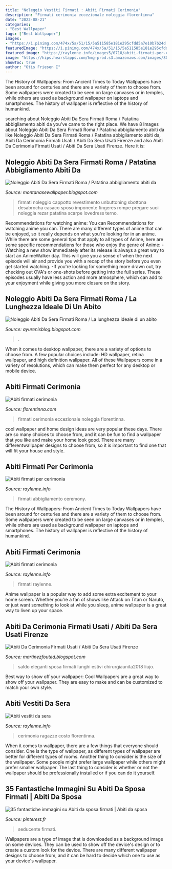 ```yaml
---
title: "Noleggio Vestiti Firmati : Abiti Firmati Cerimonia"
description: "Firmati cerimonia eccezionale noleggia florentinna"
date: "2022-08-21"
categories:
- "Best Wallpaper"
tags: ["Best Wallpaper"]
images:
- "https://i.pinimg.com/474x/5a/51/15/5a511585e181e295cfdd5a7e10b7b24d.jpg"
featuredImage: "https://i.pinimg.com/474x/5a/51/15/5a511585e181e295cfdd5a7e10b7b24d.jpg"
featured_image: "https://raylenne.info/images5/0718/abiti-firmati-per-cerimonia/abiti-firmati-per-cerimonia-32_14.jpg"
image: "https://hips.hearstapps.com/hmg-prod.s3.amazonaws.com/images/8059599810974-z18093t155781852-i-ao-n-b-01-n-2-1530964631.jpg?crop=1xw:1xh;center,top&amp;resize=480:*"
ShowToc: true
author: "Otis Friesen I"
---
```



The History of Wallpapers: From Ancient Times to Today
Wallpapers have been around for centuries and there are a variety of them to choose from. Some wallpapers were created to be seen on large canvases or in temples, while others are used as background wallpaper on laptops and smartphones. The history of wallpaper is reflective of the history of humankind.

	

		
searching about Noleggio Abiti Da Sera Firmati Roma / Patatina abbigliamento abiti da you've came to the right place. We have 8 Images about Noleggio Abiti Da Sera Firmati Roma / Patatina abbigliamento abiti da like Noleggio Abiti Da Sera Firmati Roma / Patatina abbigliamento abiti da, Abiti Da Cerimonia Firmati Usati / Abiti Da Sera Usati Firenze and also Abiti Da Cerimonia Firmati Usati / Abiti Da Sera Usati Firenze. Here it is:
		
    
## Noleggio Abiti Da Sera Firmati Roma / Patatina Abbigliamento Abiti Da

<img loading=lazy src="http://www.lacler.it/images/lacler/galleries/sposo/123.jpg" onerror="this.onerror=null;this.src='https://tse3.mm.bing.net/th?id=OIP.eXeDjXgKCSgYINY5NhyOkwHaLH&amp;pid=15.1';" alt="Noleggio Abiti Da Sera Firmati Roma / Patatina abbigliamento abiti da">

_Source: montanasewallpaper.blogspot.com_

>firmati noleggio cappotto revestimento unbuttoning sbottona desabrocha casaco sposo imponente fingeres rompe pregare suoi noleggia rezar patatina scarpe lovedress terno. 

	

Recommendations for watching anime: You can
Recommendations for watching anime you can. There are many different types of anime that can be enjoyed, so it really depends on what you're looking for in an anime. While there are some general tips that apply to all types of Anime, here are some specific recommendations for those who enjoy the genre of Anime: 
-Watching a new show immediately after its release is always a great way to start an AnimeWalker day. This will give you a sense of when the next episode will air and provide you with a recap of the story before you even get started watching. 
-If you're looking for something more drawn out, try checking out OVA's or one-shots before getting into the full series. These episodes usually have less action and more atmosphere, which can add to your enjoyment while giving you more closure on the story.

    
## Noleggio Abiti Da Sera Firmati Roma / La Lunghezza Ideale Di Un Abito

<img loading=lazy src="https://raylenne.info/images5/0718/abito-cerimonia-firmato/abito-cerimonia-firmato-63.jpg" onerror="this.onerror=null;this.src='https://tse4.mm.bing.net/th?id=OIP.V9te-ztZ8xCRIs430rHoXAAAAA&amp;pid=15.1';" alt="Noleggio Abiti Da Sera Firmati Roma / La lunghezza ideale di un abito">

_Source: ayurenisblog.blogspot.com_

>. 

	

When it comes to desktop wallpaper, there are a variety of options to choose from. A few popular choices include: HD wallpaper, retina wallpaper, and high definition wallpaper. All of these Wallpapers come in a variety of resolutions, which can make them perfect for any desktop or mobile device. 

    
## Abiti Firmati Cerimonia

<img loading=lazy src="https://florentinna.com/images5/0718/abiti-firmati-cerimonia/abiti-firmati-cerimonia-75_4.jpg" onerror="this.onerror=null;this.src='https://tse1.mm.bing.net/th?id=OIP.ZlM7ccaW2wsl49cr0JsH6wAAAA&amp;pid=15.1';" alt="Abiti firmati cerimonia">

_Source: florentinna.com_

>firmati cerimonia eccezionale noleggia florentinna. 

	

cool wallpaper and home design ideas are very popular these days. There are so many choices to choose from, and it can be fun to find a wallpaper that you like and make your home look good. There are many differentwallpaper designs to choose from, so it is important to find one that will fit your house and style.

    
## Abiti Firmati Per Cerimonia

<img loading=lazy src="https://raylenne.info/images5/0718/abiti-firmati-per-cerimonia/abiti-firmati-per-cerimonia-32_14.jpg" onerror="this.onerror=null;this.src='https://tse1.mm.bing.net/th?id=OIP.DxF8-iG4SkPyGDAPum1VDAAAAA&amp;pid=15.1';" alt="Abiti firmati per cerimonia">

_Source: raylenne.info_

>firmati abbigliamento ceremony. 

	

The History of Wallpapers: From Ancient Times to Today
Wallpapers have been around for centuries and there are a variety of them to choose from. Some wallpapers were created to be seen on large canvases or in temples, while others are used as background wallpaper on laptops and smartphones. The history of wallpaper is reflective of the history of humankind.

    
## Abiti Firmati Cerimonia

<img loading=lazy src="https://raylenne.info/images5/0718/abiti-firmati-cerimonia/abiti-firmati-cerimonia-75_14.jpg" onerror="this.onerror=null;this.src='https://tse1.mm.bing.net/th?id=OIP.z2gstsA8Gf2chRxEds4QCAAAAA&amp;pid=15.1';" alt="Abiti firmati cerimonia">

_Source: raylenne.info_

>firmati raylenne. 

	

Anime wallpaper is a popular way to add some extra excitement to your home screen. Whether you’re a fan of shows like Attack on Titan or Naruto, or just want something to look at while you sleep, anime wallpaper is a great way to liven up your space.

    
## Abiti Da Cerimonia Firmati Usati / Abiti Da Sera Usati Firenze

<img loading=lazy src="https://hips.hearstapps.com/hmg-prod.s3.amazonaws.com/images/8059599810974-z18093t155781852-i-ao-n-b-01-n-2-1530964631.jpg?crop=1xw:1xh;center,top&amp;resize=480:*" onerror="this.onerror=null;this.src='https://tse4.mm.bing.net/th?id=OIP.uA3gg2skNJs_z15erAxnXQHaKU&amp;pid=15.1';" alt="Abiti Da Cerimonia Firmati Usati / Abiti Da Sera Usati Firenze">

_Source: martinezfouted.blogspot.com_

>saldo eleganti sposa firmati lunghi estivi chirurgiaunita2018 liujo. 

	

Best way to show off your wallpaper:
Cool Wallpapers are a great way to show off your wallpaper. They are easy to make and can be customized to match your own style.

    
## Abiti Vestiti Da Sera

<img loading=lazy src="http://raylenne.info/images/abiti-vestiti-da-sera/abiti-vestiti-da-sera-76-3.jpg" onerror="this.onerror=null;this.src='https://tse3.mm.bing.net/th?id=OIP.F75z67vSrO54EBJ0QoCGhQHaJ4&amp;pid=15.1';" alt="Abiti vestiti da sera">

_Source: raylenne.info_

>cerimonia ragazze costo florentinna. 

	

When it comes to wallpaper, there are a few things that everyone should consider. One is the type of wallpaper, as different types of wallpaper are better for different types of rooms. Another thing to consider is the size of the wallpaper. Some people might prefer large wallpaper while others might prefer smaller wallpaper. The last thing to consider is whether or not the wallpaper should be professionally installed or if you can do it yourself.

    
## 35 Fantastiche Immagini Su Abiti Da Sposa Firmati | Abiti Da Sposa

<img loading=lazy src="https://i.pinimg.com/474x/5a/51/15/5a511585e181e295cfdd5a7e10b7b24d.jpg" onerror="this.onerror=null;this.src='https://tse3.mm.bing.net/th?id=OIP.0oi7mX0zwWUOPdnNZ6J8QAAAAA&amp;pid=15.1';" alt="35 fantastiche immagini su Abiti da sposa firmati | Abiti da sposa">

_Source: pinterest.fr_

>seducente firmati. 

	

Wallpapers are a type of image that is downloaded as a background image on some devices. They can be used to show off the device's design or to create a custom look for the device. There are many different wallpaper designs to choose from, and it can be hard to decide which one to use as your device's wallpaper.

